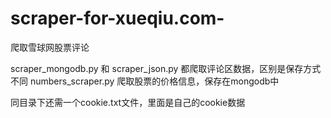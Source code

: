 # scraper-for-xueqiu.com- #

爬取雪球网股票评论

scraper_mongodb.py 和 scraper_json.py 都爬取评论区数据，区别是保存方式不同
numbers_scraper.py 爬取股票的价格信息，保存在mongodb中

同目录下还需一个cookie.txt文件，里面是自己的cookie数据
